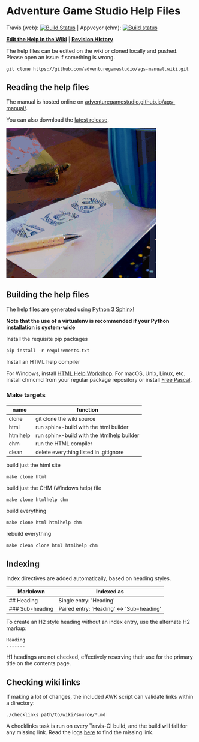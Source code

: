 # Adventure Game Studio Help Files

Travis (web): [![Build Status](https://travis-ci.org/adventuregamestudio/ags-manual.svg?branch=master)](https://travis-ci.org/adventuregamestudio/ags-manual) | Appveyor (chm): [![Build status](https://ci.appveyor.com/api/projects/status/ufw6n10yg1q38yvc?svg=true)](https://ci.appveyor.com/project/ags-manual-ci/ags-manual-4hkmp)

[**Edit the Help in the Wiki**](https://github.com/adventuregamestudio/ags-manual/wiki) | [**Revision History**](https://github.com/adventuregamestudio/ags-manual/wiki/_history)

The help files can be edited on the wiki or cloned locally and pushed. Please open an issue if something is wrong.

    git clone https://github.com/adventuregamestudio/ags-manual.wiki.git

## Reading the help files

The manual is hosted online on [adventuregamestudio.github.io/ags-manual/](https://adventuregamestudio.github.io/ags-manual).

You can also download the [latest release](https://github.com/adventuregamestudio/ags-manual/releases/latest).

![](ags-manual-readme.png)

## Building the help files

The help files are generated using [Python 3 Sphinx](http://www.sphinx-doc.org/en/master/)!

**Note that the use of a virtualenv is recommended if your Python installation is system-wide**

Install the requisite pip packages

    pip install -r requirements.txt

Install an HTML help compiler

For Windows, install [HTML Help Workshop](http://go.microsoft.com/fwlink/?LinkId=14188). For macOS, Unix, Linux, etc. install chmcmd from your regular package repository or install [Free Pascal](https://www.freepascal.org/download.var).

### Make targets

name | function
--- | ---
clone | git clone the wiki source
html | run sphinx-build with the html builder
htmlhelp | run sphinx-build with the htmlhelp builder
chm | run the HTML compiler
clean | delete everything listed in .gitignore

build just the html site

    make clone html
    
build just the CHM (Windows help) file

    make clone htmlhelp chm

build everything

    make clone html htmlhelp chm
    
rebuild everything

    make clean clone html htmlhelp chm

## Indexing

Index directives are added automatically, based on heading styles.

Markdown | Indexed as
--- | ---
\#\# Heading | Single entry: 'Heading'
\#\#\# Sub-heading | Paired entry: 'Heading' <-> 'Sub-heading'

To create an H2 style heading without an index entry, use the alternate H2 markup:

    Heading
    -------
    
H1 headings are not checked, effectively reserving their use for the primary title on the contents page.

## Checking wiki links

If making a lot of changes, the included AWK script can validate links within a directory:

    ./checklinks path/to/wiki/source/*.md

A checklinks task is run on every Travis-CI build, and the build will fail for any missing link. Read the logs [here](https://travis-ci.org/adventuregamestudio/ags-manual) to find the missing link.
